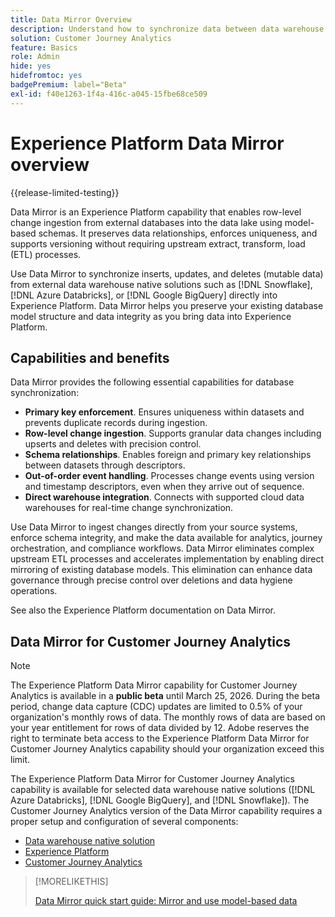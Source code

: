 ```yaml
---
title: Data Mirror Overview
description: Understand how to synchronize data between data warehouse native solutions and Customer Journey Analytics
solution: Customer Journey Analytics
feature: Basics
role: Admin
hide: yes
hidefromtoc: yes
badgePremium: label="Beta"
exl-id: f40e1263-1f4a-416c-a045-15fbe68ce509
---
```

# Experience Platform Data Mirror overview

{{release-limited-testing}}

Data Mirror is an Experience Platform capability that enables row-level change ingestion from external databases into the data lake using model-based schemas. It preserves data relationships, enforces uniqueness, and supports versioning without requiring upstream extract, transform, load (ETL) processes.

Use Data Mirror to synchronize inserts, updates, and deletes (mutable data) from external data warehouse native solutions such as [!DNL Snowflake], [!DNL Azure Databricks], or [!DNL Google BigQuery] directly into Experience Platform. Data Mirror helps you preserve your existing database model structure and data integrity as you bring data into Experience Platform.


## Capabilities and benefits

Data Mirror provides the following essential capabilities for database synchronization:

* **Primary key enforcement**. Ensures uniqueness within datasets and prevents duplicate records during ingestion.
* **Row-level change ingestion**. Supports granular data changes including upserts and deletes with precision control.
* **Schema relationships**. Enables foreign and primary key relationships between datasets through descriptors.
* **Out-of-order event handling**. Processes change events using version and timestamp descriptors, even when they arrive out of sequence.
* **Direct warehouse integration**. Connects with supported cloud data warehouses for real-time change synchronization.

Use Data Mirror to ingest changes directly from your source systems, enforce schema integrity, and make the data available for analytics, journey orchestration, and compliance workflows. Data Mirror eliminates complex upstream ETL processes and accelerates implementation by enabling direct mirroring of existing database models. This elimination can enhance data governance through precise control over deletions and data hygiene operations.

<!-- Add link when AEP docs are ready... -->

See also the Experience Platform documentation on Data Mirror.


## Data Mirror for Customer Journey Analytics

>[!NOTE]
>
>The Experience Platform Data Mirror capability for Customer Journey Analytics is available in a **public beta** until March 25, 2026. During the beta period, change data capture (CDC) updates are limited to 0.5% of your organization's monthly rows of data. The monthly rows of data are based on your year entitlement for rows of data divided by 12. Adobe reserves the right to terminate beta access to the Experience Platform Data Mirror for Customer Journey Analytics capability should your organization exceed this limit.
>

The Experience Platform Data Mirror for Customer Journey Analytics capability is available for selected data warehouse native solutions ([!DNL Azure Databricks], [!DNL Google BigQuery], and [!DNL Snowflake]). The Customer Journey Analytics version of the Data Mirror capability requires a proper setup and configuration of several components:

* [Data warehouse native solution](datawarehouse.md)
* [Experience Platform](aep.md)
* [Customer Journey Analytics](cja.md)


>[!MORELIKETHIS]
>
>[Data Mirror quick start guide: Mirror and use model-based data](model-based.md)
>
